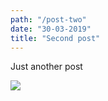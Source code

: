 ```yaml
---
path: "/post-two"
date: "30-03-2019"
title: "Second post"
---
```


Just another post 

![](https://png.pngtree.com/element_origin_min_pic/16/07/26/16579724d88b074.jpg)

<!-- [Mongo db](https://webassets.mongodb.com/_com_assets/cms/MongoDB-Logo-5c3a7405a85675366beb3a5ec4c032348c390b3f142f5e6dddf1d78e2df5cb5c.png?raw=true) -->